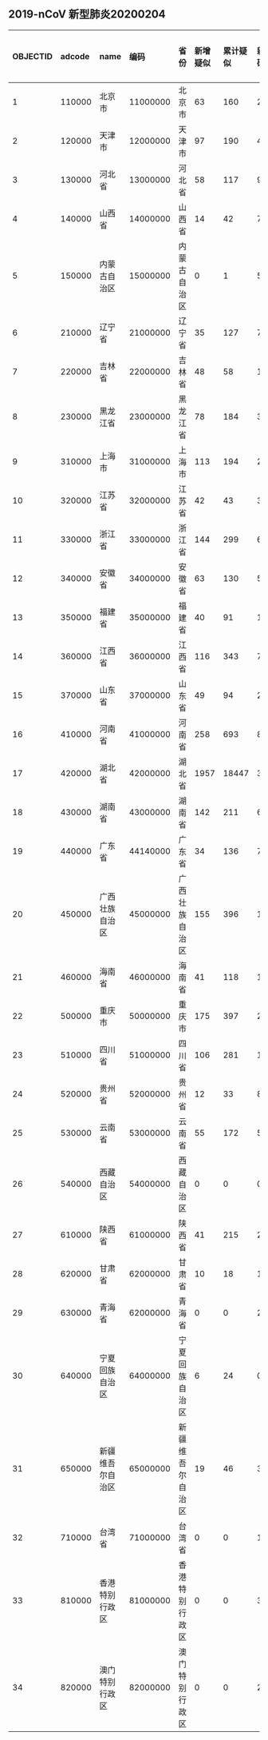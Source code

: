 ## 2019-nCoV 新型肺炎20200204
|OBJECTID|adcode|name|编码|省份|新增疑似|累计疑似|新增确诊|累计确诊|新增死亡|累计死亡|type1|type2|Shape_Length|Shape_Area||:---|:---|:---|:---|:---|:---|:---|:---|:---|:---|:---|:---|:---|:---|:---||1|110000|北京市|11000000|北京市|63|160|25|253|0|1|None|None|7.791988055957414|1.7391013439945038||2|120000|天津市|12000000|天津市|97|190|4|67|0|0|None|None|6.56761331170688|1.2798090601840222||3|130000|河北省|13000000|河北省|58|117|9|135|0|1|None|None|43.05924937022302|19.75568856485794||4|140000|山西省|14000000|山西省|14|42|7|81|0|0|None|None|22.739040243042034|15.989232281120122||5|150000|内蒙古自治区|15000000|内蒙古自治区|0|1|5|42|0|0|None|None|129.04214063312202|128.8856826351968||6|210000|辽宁省|21000000|辽宁省|35|127|7|81|0|0|None|None|28.924995398408235|15.880823107873054||7|220000|吉林省|22000000|吉林省|48|58|12|54|0|0|None|None|36.19528641305088|21.31945845723598||8|230000|黑龙江省|23000000|黑龙江省|78|184|35|190|0|2|None|None|63.587145575516494|54.6714001263124||9|310000|上海市|31000000|上海市|113|194|25|233|0|1|None|None|6.50718040506812|0.7291148367789883||10|320000|江苏省|32000000|江苏省|42|43|33|341|0|0|None|None|23.1597384105639|10.006161827735294||11|330000|浙江省|33000000|浙江省|144|299|66|895|0|0|None|None|21.650717661964322|9.855202993482473||12|340000|安徽省|34000000|安徽省|63|130|50|530|0|0|None|None|26.298905816178067|13.350318977264505||13|350000|福建省|35000000|福建省|40|91|11|205|0|0|None|None|24.98990269504824|11.221573071393916||14|360000|江西省|36000000|江西省|116|343|72|548|0|0|None|None|24.428570394270007|15.271025546749568||15|370000|山东省|37000000|山东省|49|94|28|298|0|0|None|None|28.185542681962506|15.803268558395285||16|410000|河南省|41000000|河南省|258|693|89|764|0|2|None|None|27.37052248229922|16.131381088163995||17|420000|湖北省|42000000|湖北省|1957|18447|3156|16678|65|479|None|None|31.28070211636066|17.58445001878153||18|430000|湖南省|43000000|湖南省|142|211|68|661|0|0|None|None|31.661880230200726|19.36849652528964||19|440000|广东省|44140000|广东省|34|136|73|870|0|0|None|None|34.38159706854542|15.985167543602977||20|450000|广西壮族自治区|45000000|广西壮族自治区|155|396|11|150|0|0|None|None|31.035656040794393|21.04853302763118||21|460000|海南省|46000000|海南省|41|118|11|89|0|1|None|None|14.93261544529402|3.3859270432704545||22|500000|重庆市|50000000|重庆市|175|397|29|366|0|2|None|None|23.74482738849844|7.709646471318434||23|510000|四川省|51000000|四川省|106|281|19|301|0|1|None|None|53.68580421259556|45.76975667724359||24|520000|贵州省|52000000|贵州省|12|33|8|64|0|0|None|None|29.749737997890787|16.001778809586497||25|530000|云南省|53000000|云南省|55|172|5|122|0|0|None|None|51.4550868367449|34.27715852268181||26|540000|西藏自治区|54000000|西藏自治区|0|0|0|1|0|0|None|None|70.65248729867406|114.22635582941024||27|610000|陕西省|61000000|陕西省|41|215|23|165|0|0|None|None|35.42429538779733|20.385755736771078||28|620000|甘肃省|62000000|甘肃省|10|18|1|57|0|0|None|None|74.55372891928658|43.65255526142007||29|630000|青海省|62000000|青海省|0|0|2|17|0|0|None|None|56.96203279850042|69.39847930769355||30|640000|宁夏回族自治区|64000000|宁夏回族自治区|6|24|0|34|0|0|None|None|16.537998028984457|5.288977125681047||31|650000|新疆维吾尔自治区|65000000|新疆维吾尔自治区|19|46|3|32|0|0|None|None|80.72368260632543|175.10146009842805||32|710000|台湾省|71000000|台湾省|0|0|1|11|0|0|None|None|9.350549086097068|3.381774533788389||33|810000|香港特别行政区|81000000|香港特别行政区|0|0|3|18|1|1|None|None|1.9714110570471242|0.10906663857198397||34|820000|澳门特别行政区|82000000|澳门特别行政区|0|0|2|10|0|0|None|None|0.25348568866250076|0.0025663046660034097|